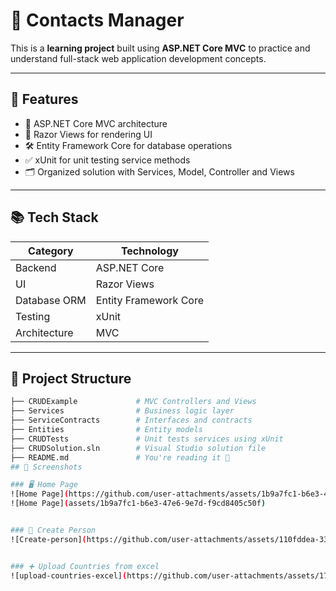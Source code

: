 
# 📇 Contacts Manager

This is a **learning project** built using **ASP.NET Core MVC** to practice and understand full-stack web application development concepts.

---
## 🚀 Features

- 🧩 ASP.NET Core MVC architecture
- 📄 Razor Views for rendering UI
- 🛠 Entity Framework Core for database operations
- ✅ xUnit for unit testing service methods
- 🗂 Organized solution with Services, Model, Controller and Views

---

## 📚 Tech Stack

| Category       | Technology               |
|----------------|--------------------------|
| Backend        | ASP.NET Core             |
| UI             | Razor Views              |
| Database ORM   | Entity Framework Core    |
| Testing        | xUnit                    |
| Architecture   | MVC                      |

---

## 📂 Project Structure

```bash
├── CRUDExample             # MVC Controllers and Views
├── Services                # Business logic layer
├── ServiceContracts        # Interfaces and contracts
├── Entities                # Entity models
├── CRUDTests               # Unit tests services using xUnit
├── CRUDSolution.sln        # Visual Studio solution file
├── README.md               # You're reading it 🙂
## 📸 Screenshots

### 🖥️ Home Page
![Home Page](https://github.com/user-attachments/assets/1b9a7fc1-b6e3-47e6-9e7d-f9cd8405c50f)
![Home Page](assets/1b9a7fc1-b6e3-47e6-9e7d-f9cd8405c50f)


### 🧾 Create Person
![Create-person](https://github.com/user-attachments/assets/110fddea-33c9-4f46-9386-5d9d912aafa8)


### ➕ Upload Countries from excel
![upload-countries-excel](https://github.com/user-attachments/assets/17f80572-9d06-44f2-a0fa-6a8e71288442)
